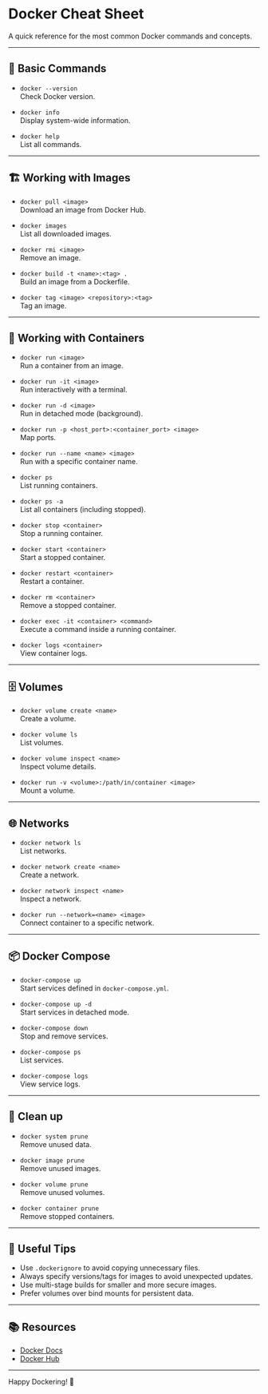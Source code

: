 # Docker Cheat Sheet

A quick reference for the most common Docker commands and concepts.

---

## 🐳 Basic Commands

- `docker --version`  
Check Docker version.

- `docker info`  
Display system-wide information.

- `docker help`  
List all commands.

---

## 🏗️ Working with Images

- `docker pull <image>`  
Download an image from Docker Hub.

- `docker images`  
List all downloaded images.

- `docker rmi <image>`  
Remove an image.

- `docker build -t <name>:<tag> .`  
Build an image from a Dockerfile.

- `docker tag <image> <repository>:<tag>`  
Tag an image.

---

## 🚢 Working with Containers

- `docker run <image>`  
Run a container from an image.

- `docker run -it <image>`  
Run interactively with a terminal.

- `docker run -d <image>`  
Run in detached mode (background).

- `docker run -p <host_port>:<container_port> <image>`  
Map ports.

- `docker run --name <name> <image>`  
Run with a specific container name.

- `docker ps`  
List running containers.

- `docker ps -a`  
List all containers (including stopped).

- `docker stop <container>`  
Stop a running container.

- `docker start <container>`  
Start a stopped container.

- `docker restart <container>`  
Restart a container.

- `docker rm <container>`  
Remove a stopped container.

- `docker exec -it <container> <command>`  
Execute a command inside a running container.

- `docker logs <container>`  
View container logs.

---

## 🗄️ Volumes

- `docker volume create <name>`  
Create a volume.

- `docker volume ls`  
List volumes.

- `docker volume inspect <name>`  
Inspect volume details.

- `docker run -v <volume>:/path/in/container <image>`  
Mount a volume.

---

## 🌐 Networks

- `docker network ls`  
List networks.

- `docker network create <name>`  
Create a network.

- `docker network inspect <name>`  
Inspect a network.

- `docker run --network=<name> <image>`  
Connect container to a specific network.

---

## 📦 Docker Compose

- `docker-compose up`  
Start services defined in `docker-compose.yml`.

- `docker-compose up -d`  
Start services in detached mode.

- `docker-compose down`  
Stop and remove services.

- `docker-compose ps`  
List services.

- `docker-compose logs`  
View service logs.

---

## 🧹 Clean up

- `docker system prune`  
Remove unused data.

- `docker image prune`  
Remove unused images.

- `docker volume prune`  
Remove unused volumes.

- `docker container prune`  
Remove stopped containers.

---

## 📝 Useful Tips

- Use `.dockerignore` to avoid copying unnecessary files.
- Always specify versions/tags for images to avoid unexpected updates.
- Use multi-stage builds for smaller and more secure images.
- Prefer volumes over bind mounts for persistent data.

---

## 📚 Resources

- [Docker Docs](https://docs.docker.com/)
- [Docker Hub](https://hub.docker.com/)

---

Happy Dockering! 🚀
